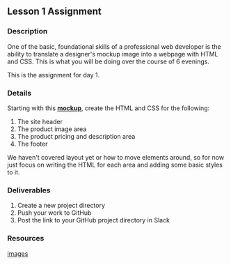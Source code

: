 ## Lesson 1 Assignment

### Description

One of the basic, foundational skills of a professional web developer is the ability to translate a designer's mockup image into a webpage with HTML and CSS. This is what you will be doing over the course of 6 evenings.

This is the assignment for day 1.

### Details

Starting with this **<a href="./../images/day-1-mockup.jpg" target="_blank">mockup</a>**, create the HTML and CSS for the following:

1. The site header
2. The product image area
3. The product pricing and description area
4. The footer

We haven't covered layout yet or how to move elements around, so for now just focus on writing the HTML for each area and adding some basic styles to it.

### Deliverables

1. Create a new project directory
2. Push your work to GitHub
3. Post the link to your GitHub project directory in Slack

### Resources

<a href="./images" target="_blank">images</a>

